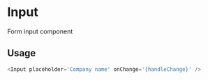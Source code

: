 # Input

Form input component

## Usage

```javascript
<Input placeholder='Company name' onChange='{handleChange}' />
```
